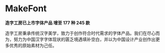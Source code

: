 # MakeFont
**造字工房已上市字体产品 增至 177 种 245 款**

造字工房秉承传统汉字美学，致力于创作符合时代需求的字体产品。我们在尽心而为，努力为中国汉字字体现状的匮乏境遇填补空白，并以为中国设计产业创作出更多优秀的原始素材为己任。